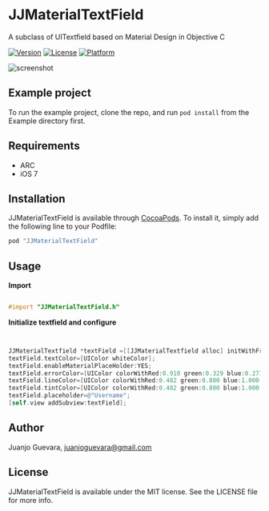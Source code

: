 # JJMaterialTextField

A subclass of UITextfield based on Material Design in Objective C

[![Version](https://img.shields.io/cocoapods/v/JJMaterialTextField.svg?style=flat)](http://cocoapods.org/pods/JJMaterialTextField)
[![License](https://img.shields.io/cocoapods/l/JJMaterialTextField.svg?style=flat)](http://cocoapods.org/pods/JJMaterialTextField)
[![Platform](https://img.shields.io/cocoapods/p/JJMaterialTextField.svg?style=flat)](http://cocoapods.org/pods/JJMaterialTextField)

![screenshot](http://imgur.com/dQVlPlu.jpg)

## Example project

To run the example project, clone the repo, and run `pod install` from the Example directory first.

## Requirements

* ARC
* iOS 7

## Installation

JJMaterialTextField is available through [CocoaPods](http://cocoapods.org). To install
it, simply add the following line to your Podfile:

```ruby
pod "JJMaterialTextField"
```

## Usage

**Import**

```ObjectiveC

#import "JJMaterialTextField.h"

```
**Initialize textfield and configure**

```ObjectiveC


JJMaterialTextfield *textField =[[JJMaterialTextfield alloc] initWithFrame:CGRectMake(40, 120, self.view.frame.size.width-80, 34)];
textField.textColor=[UIColor whiteColor];
textField.enableMaterialPlaceHolder:YES;
textField.errorColor=[UIColor colorWithRed:0.910 green:0.329 blue:0.271 alpha:1.000]; // FLAT RED COLOR
textField.lineColor=[UIColor colorWithRed:0.482 green:0.800 blue:1.000 alpha:1.000];
textField.tintColor=[UIColor colorWithRed:0.482 green:0.800 blue:1.000 alpha:1.000];
textField.placeholder=@"Username";
[self.view addSubview:textField];

```

## Author

Juanjo Guevara, juanjoguevara@gmail.com

## License

JJMaterialTextField is available under the MIT license. See the LICENSE file for more info.
